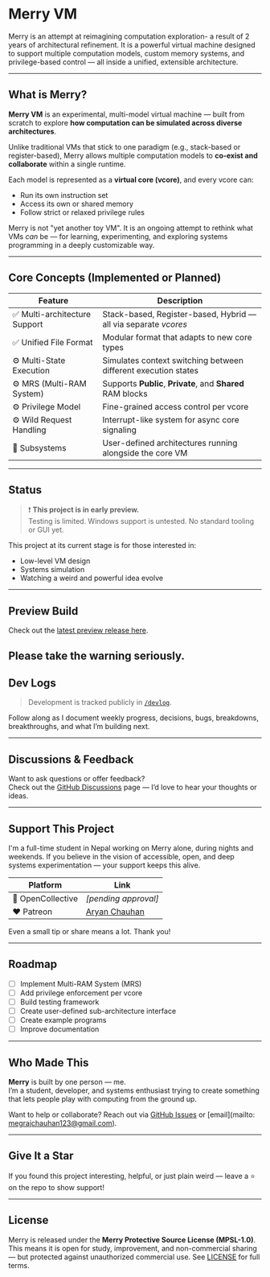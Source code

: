 # Merry VM

Merry is an attempt at reimagining computation exploration- a result of 2 years of architectural refinement. It is a powerful virtual machine designed to support multiple computation models, custom memory systems, and privilege-based control — all inside a unified, extensible architecture.

---

## What is Merry?

**Merry VM** is an experimental, multi-model virtual machine — built from scratch to explore **how computation can be simulated across diverse architectures**.

Unlike traditional VMs that stick to one paradigm (e.g., stack-based or register-based), Merry allows multiple computation models to **co-exist and collaborate** within a single runtime.

Each model is represented as a **virtual core (vcore)**, and every vcore can:
- Run its own instruction set
- Access its own or shared memory
- Follow strict or relaxed privilege rules

Merry is not "yet another toy VM". It is an ongoing attempt to rethink what VMs *can* be — for learning, experimenting, and exploring systems programming in a deeply customizable way.

---

## Core Concepts (Implemented or Planned)

| Feature | Description |
|--------|-------------|
| ✅ Multi-architecture Support | Stack-based, Register-based, Hybrid — all via separate *vcores* |
| ✅ Unified File Format | Modular format that adapts to new core types |
| ⚙️ Multi-State Execution | Simulates context switching between different execution states |
| ⚙️ MRS (Multi-RAM System) | Supports **Public**, **Private**, and **Shared** RAM blocks |
| ⚙️ Privilege Model | Fine-grained access control per vcore |
| ⚙️ Wild Request Handling | Interrupt-like system for async core signaling |
| 🚧 Subsystems | User-defined architectures running alongside the core VM |

---

##  Status

> ❗ **This project is in early preview.**  
> Testing is limited. Windows support is untested. No standard tooling or GUI yet.

This project at its current stage is for those interested in:
- Low-level VM design
- Systems simulation
- Watching a weird and powerful idea evolve

---

##  Preview Build

Check out the [latest preview release here](https://github.com/MegrajChauhan/Merry/releases).

Please take the warning seriously.
---

##  Dev Logs

> Development is tracked publicly in [`/devlog`](./devlog).

Follow along as I document weekly progress, decisions, bugs, breakdowns, breakthroughs, and what I’m building next.

---

##  Discussions & Feedback

Want to ask questions or offer feedback?  
Check out the [GitHub Discussions](https://github.com/MegrajChauhan/Merry/discussions) page — I’d love to hear your thoughts or ideas.

---

##  Support This Project

I'm a full-time student in Nepal working on Merry alone, during nights and weekends. If you believe in the vision of accessible, open, and deep systems experimentation — your support keeps this alive.

| Platform | Link |
|---------|------|
| 🧾 OpenCollective | *[pending approval]* |
| ❤️ Patreon | [Aryan Chauhan](https://www.patreon.com/AeternumVeritas?utm_campaign=creatorshare_creator) |

Even a small tip or share means a lot. Thank you!

---

## Roadmap

- [ ] Implement Multi-RAM System (MRS)
- [ ] Add privilege enforcement per vcore
- [ ] Build testing framework
- [ ] Create user-defined sub-architecture interface
- [ ] Create example programs
- [ ] Improve documentation

---

##  Who Made This

**Merry** is built by one person — me.  
I’m a student, developer, and systems enthusiast trying to create something that lets people play with computing from the ground up.

Want to help or collaborate? Reach out via [GitHub Issues](https://github.com/MegrajChauhan/Merry/issues) or [email](mailto: megrajchauhan123@gmail.com).

---

## Give It a Star

If you found this project interesting, helpful, or just plain weird — leave a ⭐ on the repo to show support!

---

##  License

Merry is released under the **Merry Protective Source License (MPSL-1.0)**.  
This means it is open for study, improvement, and non-commercial sharing — but protected against unauthorized commercial use. See [LICENSE](./LICENSE) for full terms.